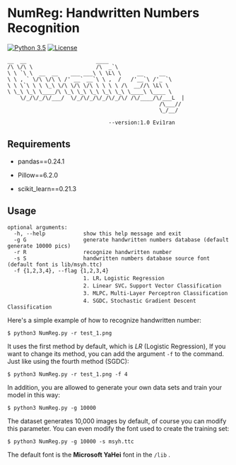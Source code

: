 # NumReg: Handwritten Numbers Recognition
[![Python 3.5](https://img.shields.io/badge/python-3.5-yellow.svg)](https://www.python.org/) [![License](https://img.shields.io/badge/license-MIT-blue.svg)](https://github.com/Evilran/NumReg)

    __  __                      ____
    /\ \/\ \                    /\  _`\
    \ \ `\ \  __  __    ___ ___\ \ \L\ \     __     __
    \ \ , ` \/\ \/\ \ /' __` __`\ \ ,  /   /'__`\ /'_ `\
    \ \ \`\ \ \ \_\ \/\ \/\ \/\ \ \ \ \ /\  __//\ \L\ \
    \ \_\ \_\ \____/\ \_\ \_\ \_\ \_\ \_\ \____\ \____ \
        \/_/\/_/\/___/  \/_/\/_/\/_/\/_/\/ /\/____/\/___L  |
                                                    /\___//
                                                    \_/__/
    
                                    --version:1.0 Evi1ran


Requirements
------------------------------------------------------------------

- pandas==0.24.1

- Pillow==6.2.0

- scikit_learn==0.21.3

  


Usage
---
```
optional arguments:
  -h, --help            show this help message and exit
  -g G                  generate handwritten numbers database (default generate 10000 pics)
  -r R                  recognize handwritten number
  -s S                  handwritten numbers database source font (default font is lib/msyh.ttc)
  -f {1,2,3,4}, --flag {1,2,3,4}
                        1. LR，Logistic Regression
                        2. Linear SVC，Support Vector Classification
                        3. MLPC，Multi-Layer Perceptron Classification
                        4. SGDC，Stochastic Gradient Descent Classification
```



Here's a simple example of how to recognize handwritten number:

```
$ python3 NumReg.py -r test_1.png  
```

It uses the first method by default, which is *LR* (Logistic Regression), If you want to change its method, you can add the argument `-f` to the command. Just like using the fourth method (SGDC):

```
$ python3 NumReg.py -r test_1.png -f 4
```



In addition, you are allowed to generate your own data sets and train your model in this way:

```
$ python3 NumReg.py -g 10000
```

The dataset generates 10,000 images by default, of course you can modify this parameter. You can even modify the font used to create the training set:

```
$ python3 NumReg.py -g 10000 -s msyh.ttc
```

The default font is the **Microsoft YaHei** font in the  `/lib` .

